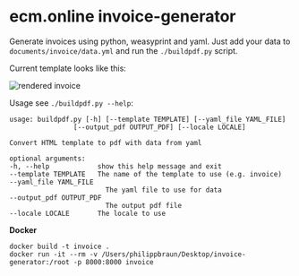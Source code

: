 ecm.online invoice-generator
======

Generate invoices using python, weasyprint and yaml.
Just add your data to `documents/invoice/data.yml` and run the `./buildpdf.py` script.

Current template looks like this:

![rendered invoice](https://raw.githubusercontent.com/ecmonline/invoice-generator/master/pdf.png)

Usage see `./buildpdf.py --help`:


    usage: buildpdf.py [-h] [--template TEMPLATE] [--yaml_file YAML_FILE]
                    [--output_pdf OUTPUT_PDF] [--locale LOCALE]

    Convert HTML template to pdf with data from yaml

    optional arguments:
    -h, --help            show this help message and exit
    --template TEMPLATE   The name of the template to use (e.g. invoice)
    --yaml_file YAML_FILE
                            The yaml file to use for data
    --output_pdf OUTPUT_PDF
                            The output pdf file
    --locale LOCALE       The locale to use

**Docker**

```
docker build -t invoice .
docker run -it --rm -v /Users/philippbraun/Desktop/invoice-generator:/root -p 8000:8000 invoice
```
